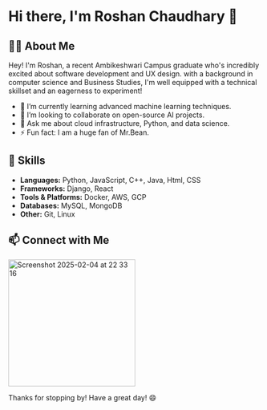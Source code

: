 # Hi there, I'm Roshan Chaudhary 👋

## 👨‍💻 About Me
Hey! I'm Roshan, a recent Ambikeshwari Campus graduate who's incredibly excited about software development and UX design. with a background in computer science and Business Studies, I'm well equipped with a technical skillset and an eagerness to experiment!

- 🌱 I’m currently learning advanced machine learning techniques.
- 👯 I’m looking to collaborate on open-source AI projects.
- 💬 Ask me about cloud infrastructure, Python, and data science.
- ⚡ Fun fact: I am a huge fan of Mr.Bean.

## 🚀 Skills
- **Languages:** Python, JavaScript, C++, Java, Html, CSS
- **Frameworks:** Django, React
- **Tools & Platforms:** Docker, AWS, GCP
- **Databases:** MySQL, MongoDB
- **Other:** Git, Linux
  
## 📫 Connect with Me
<img width="253" alt="Screenshot 2025-02-04 at 22 33 16" src="https://github.com/user-attachments/assets/bb136240-061e-48b0-ab54-a7ec14c0c9ef" />

Thanks for stopping by! Have a great day! 😄
